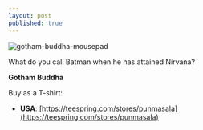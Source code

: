 ```yaml
---
layout: post
published: true
---
```


![gotham-buddha-mousepad](https://user-images.githubusercontent.com/13973052/59904129-607a4180-9420-11e9-8232-c8f8da522f37.jpeg)

What do you call Batman when he has attained Nirvana? 

**Gotham Buddha**

Buy as a T-shirt:
- **USA**: [https://teespring.com/stores/punmasala](https://teespring.com/stores/punmasala)
